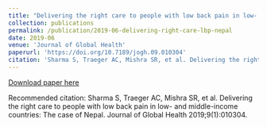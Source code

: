 ```yaml
---
title: "Delivering the right care to people with low back pain in low- and middle-income countries: The case of Nepal"
collection: publications
permalink: /publication/2019-06-delivering-right-care-lbp-nepal
date: 2019-06
venue: 'Journal of Global Health'
paperurl: 'https://doi.org/10.7189/jogh.09.010304'
citation: 'Sharma S, Traeger AC, Mishra SR, et al. Delivering the right care to people with low back pain in low- and middle-income countries: The case of Nepal. Journal of Global Health 2019;9(1):010304.'
---
```


<a href='https://doi.org/10.7189/jogh.09.010304'>Download paper here</a>

Recommended citation: Sharma S, Traeger AC, Mishra SR, et al. Delivering the right care to people with low back pain in low- and middle-income countries: The case of Nepal. Journal of Global Health 2019;9(1):010304.